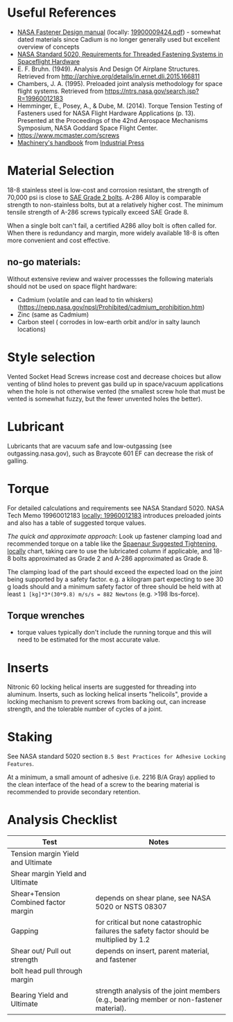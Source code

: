 # Useful References

- [NASA Fastener Design manual](https://ntrs.nasa.gov/archive/nasa/casi.ntrs.nasa.gov/19900009424.pdf) (locally: [19900009424.pdf](attachments/19900009424.pdf)) - somewhat dated materials since Cadium is no longer generally used but excellent overview of concepts
- [NASA Standard 5020, Requirements for Threaded Fastening Systems in Spaceflight Hardware](https://standards.nasa.gov/standard/nasa/nasa-std-5020)
- E. F. Bruhn. (1949). Analysis And Design Of Airplane Structures. Retrieved from http://archive.org/details/in.ernet.dli.2015.166811
- Chambers, J. A. (1995). Preloaded joint analysis methodology for space flight systems. Retrieved from https://ntrs.nasa.gov/search.jsp?R=19960012183
- Hemminger, E., Posey, A., & Dube, M. (2014). Torque Tension Testing of Fasteners used for NASA Flight Hardware Applications (p. 13). Presented at the Proceedings of the 42nd Aerospace Mechanisms Symposium, NASA Goddard Space Flight Center.
- https://www.mcmaster.com/screws 
- [Machinery's handbook](https://www.worldcat.org/title/machinerys-handbook/oclc/954734887) from [Industrial Press](https://books.industrialpress.com/machineryhandbook)


 
# Material Selection

18-8 stainless steel is low-cost and corrosion resistant, the strength of 70,000 psi is close to [SAE Grade 2 bolts](https://www.engineeringtoolbox.com/steel-bolts-sae-grades-d_1426.html). 
A-286 Alloy is comparable strength to non-stainless bolts, but at a relatively higher cost. The minimum tensile strength of A-286 screws typically exceed SAE Grade 8.

When a single bolt can't fail, a certified A286 alloy bolt is often called for. When there is redundancy and margin, more widely  available 18-8 is often more convenient and cost effective.

## no-go materials:

Without extensive review and waiver processses the following materials should not be used on space flight hardware:

- Cadmium  (volatile and can lead to tin whiskers) (https://nepp.nasa.gov/npsl/Prohibited/cadmium_prohibition.htm) 
- Zinc (same as Cadmium)
- Carbon steel ( corrodes in low-earth orbit and/or in salty launch locations)

# Style selection

Vented Socket Head Screws increase cost and decrease choices but allow venting of blind holes to prevent gas build up in space/vacuum applications when the hole is not otherwise vented (the smallest screw hole that must be vented is somewhat fuzzy, but the fewer unvented holes the better).


# Lubricant

Lubricants that are vacuum safe and low-outgassing (see outgassing.nasa.gov), such as Braycote 601 EF can decrease the risk of galling.

# Torque

For detailed calculations and requirements see NASA Standard 5020. NASA Tech Memo 19960012183 [locally: 19960012183](attachments/19960012183.pdf) introduces preloaded joints and also has a table of suggested torque values.

*The quick and approximate approach*: Look up fastener clamping load and recommended torque on a table like the [Spaenaur Suggested Tightening, locally](attachments/spaenaur%20-%20Suggested%20Tightening%20Torque1%20Values%20To%20Produce%20Cor.pdf) chart, taking care to use the lubricated column if applicable, and 18-8 bolts approximated as Grade 2 and A-286 approximated as Grade 8.

The clamping load of the part should exceed the expected load on the joint being supported by a safety factor. e.g. a kilogram part expecting to see 30 g loads should and a minimum safety factor of three should be held with at least `1 [kg]*3*(30*9.8) m/s/s = 882 Newtons` (e.g. >198 lbs-force). 

## Torque wrenches

- torque values typically don't include the running torque and this will need to be estimated for the most accurate value.

# Inserts

 Nitronic 60 locking helical inserts are suggested for threading into aluminum. Inserts, such as locking helical inserts "helicoils", provide a locking mechanism to prevent screws from backing out, can increase strength, and the tolerable number of cycles of a joint.

# Staking
See NASA standard 5020 section `B.5 Best Practices for Adhesive Locking Features`.

At a minimum, a small amount of adhesive (i.e. 2216 B/A Gray) applied to the clean interface of the head of a screw to the bearing material is recommended to provide secondary retention.

# Analysis Checklist

| Test  |  Notes|
| ------------- | ------------- |
| Tension margin  Yield and Ultimate| |
| Shear margin Yield and Ultimate| |
| Shear+Tension Combined factor margin| depends on shear plane, see NASA 5020 or NSTS 08307 |
| Gapping | for critical but none catastrophic failures the safety factor should be multiplied by 1.2|
| Shear out/ Pull out strength | depends on insert, parent material, and fastener| 
| bolt head pull through margin | | 
| Bearing Yield and Ultimate | strength analysis of the joint members (e.g., bearing member or non-fastener material).|| 
